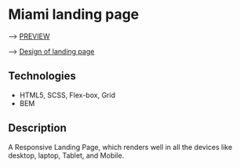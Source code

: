 # Miami landing page
--> [PREVIEW](https://iryna-vys.github.io/layout_miami/)

--> [Design of landing page](https://www.figma.com/file/nHz8bflIwJaWP3P99vKTH5/miami_home_new?node-id=16033%3A3)

## Technologies
- HTML5, SCSS, Flex-box, Grid
- BEM

## Description
A Responsive Landing Page, which renders well in all the devices like desktop, laptop, Tablet, and Mobile.
